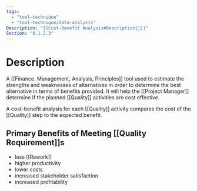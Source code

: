 ```yaml
---
tags:
  - "tool-technique"
  - "tool-technique/data-analysis"
Description: "[[Cost-Benefit Analysis#Description|📝]]"
Section: "8.1.2.3"
---
```

# Description
A [[Finance. Management, Analysis, Principles]] tool used to estimate the strengths and weaknesses of alternatives in order to determine the best alternative in terms of benefits provided. It will help the [[Project Manager]] determine if the planned [[Quality]] activities are cost effective.

A cost-benefit analysis for each [[Quality]] activity compares the cost of the [[Quality]] step to the expected benefit.
## Primary Benefits of Meeting [[Quality Requirement]]s
- less [[Rework]]
- higher productivity
- lower costs
- increased stakeholder satisfaction
- increased profitability
